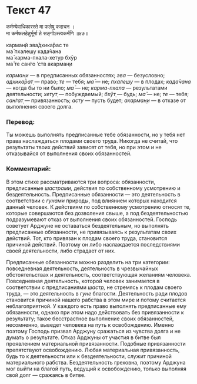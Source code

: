 # Текст 47

कर्मण्येवाधिकारस्ते मा फलेषु कदाचन ।  
मा कर्मफलहेतुर्भूर्मा ते सङ्गोऽस्त्वकर्मणि ॥४७॥

карман̣й эва̄дхика̄рас те  
ма̄ пхалешу када̄чана  
ма̄ карма-пхала-хетур бхӯр  
ма̄ те сан̇го ’ств акарман̣и

_карман̣и_ — в предписанных обязанностях; _эва_ — безусловно; _адхика̄рат̣_ — право; _те_ — тебя; _ма̄_ — не; _пхалешу_ — в плодах; _када̄чана_ — когда бы то ни было; _ма̄_ — не; _карма-пхала_ — результатами деятельности; _хетут̣_ — побуждаемый; _бхӯт̣_ — будь; _ма̄_ — не; _те_ — тебя; _сан̇гат̣_ — привязанность; _асту_ — пусть будет; _акарман̣и_ — в отказе от выполнения своего долга.

### Перевод:

Ты можешь выполнять предписанные тебе обязанности, но у тебя нет права наслаждаться плодами своего труда. Никогда не считай, что результаты твоих действий зависят от тебя, но при этом и не отказывайся от выполнения своих обязанностей.

### Комментарий:

В этом стихе рассматриваются три вопроса: обязанности, предписанные _шастрами,_ действия по собственному усмотрению и бездеятельность. Предписанные обязанности — это деятельность в соответствии с _гунами_ природы, под влиянием которых находится данный человек. К действиям по собственному усмотрению относят те, которые совершаются без дозволения свыше, а под бездеятельностью подразумевают отказ от выполнения своих обязанностей. Господь советует Арджуне не оставаться бездеятельным, но выполнять предписанные обязанности, не привязываясь к результатам своих действий. Тот, кто привязан к плодам своего труда, становится причиной действий. Поэтому он либо наслаждается последствиями своей деятельности, либо страдает от них.

Предписанные обязанности можно разделить на три категории: повседневная деятельность, деятельность в чрезвычайных обстоятельствах и деятельность, соответствующая желаниям человека. Повседневная деятельность, которой человек занимается в соответствии с предписаниями _шастр,_ не стремясь к плодам своего труда, — это деятельность в _гуне_ благости. Деятельность ради плодов становится причиной нашего рабства в этом мире и потому считается неблагоприятной. У каждого есть право выполнять предписанные ему обязанности, однако при этом надо действовать без привязанности к результату; такое бесстрастное выполнение своих обязанностей, несомненно, выведет человека на путь к освобождению. Именно поэтому Господь призвал Арджуну сражаться из чувства долга и не думать о результате. Отказ Арджуны от участия в битве был проявлением материальной привязанности. Подобные привязанности препятствуют освобождению. Любая материальная привязанность, будь то к деятельности или к бездеятельности, служит причиной материального рабства. Бездеятельность греховна, поэтому Арджуна мог выйти на благой путь, ведущий к освобождению, только выполняя свой долг — сражаясь в битве.